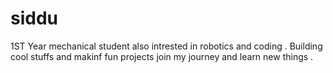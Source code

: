 # siddu
1ST Year mechanical student also intrested in robotics and coding . Building cool stuffs and makinf fun projects join my journey and learn new things .
